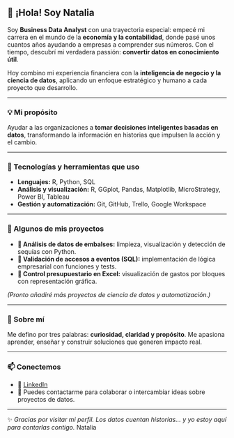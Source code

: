 ##  👋 ¡Hola! Soy Natalia

<!--
**nataliaayuso/nataliaayuso** is a ✨ _special_ ✨ repository because its `README.md` (this file) appears on your GitHub profile.

Here are some ideas to get you started:

- 🔭 I’m currently working on ...
- 🌱 I’m currently learning ...
- 👯 I’m looking to collaborate on ...
- 🤔 I’m looking for help with ...
- 💬 Ask me about ...
- 📫 How to reach me: ...
- 😄 Pronouns: ...
- ⚡ Fun fact: ...
-->
Soy **Business Data Analyst** con una trayectoria especial: empecé mi carrera en el mundo de la **economía y la contabilidad**, donde pasé unos cuantos años ayudando a empresas a comprender sus números.
Con el tiempo, descubrí mi verdadera passión: **convertir datos en conocimiento útil**.

Hoy combino mi experiencia financiera con la **inteligencia de negocio y la ciencia de datos**, aplicando un enfoque  estratégico y humano a cada proyecto que desarrollo.

---

### 💡 Mi propósito
Ayudar a las organizaciones a **tomar decisiones inteligentes basadas en datos**, transformando la información en historias que impulsen la acción y el cambio.

---

### 🧰 Tecnologías y herramientas que uso
- **Lenguajes:** R, Python, SQL 
- **Análisis y visualización:** R, GGplot, Pandas, Matplotlib, MicroStrategy, Power BI, Tableau
- **Gestión y automatización:** Git, GitHub, Trello, Google Workspace 

---

### 📂 Algunos de mis proyectos
- **🔹 Análisis de datos de embalses:** limpieza, visualización y detección de sequías con Python. 
- **🔹 Validación de accesos a eventos (SQL):** implementación de lógica empresarial con funciones y tests. 
- **🔹 Control presupuestario en Excel:** visualización de gastos por bloques con representación gráfica. 

*(Pronto añadiré más proyectos de ciencia de datos y automatización.)*

---

### 💬 Sobre mí
Me defino por tres palabras: **curiosidad, claridad y propósito**. 
Me apasiona aprender, enseñar y construir soluciones que generen impacto real. 

---

### 📫 Conectemos
- 💼 [LinkedIn](https://www.linkedin.com/in/natalia-ayuso-castillo-892a4baa) 
- 📧 Puedes contactarme para colaborar o intercambiar ideas sobre proyectos de datos. 

---

✨ *Gracias por visitar mi perfil. Los datos cuentan historias… y yo estoy aquí para contarlas contigo.*
Natalia
